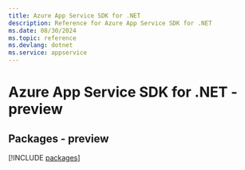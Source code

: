 ```yaml
---
title: Azure App Service SDK for .NET
description: Reference for Azure App Service SDK for .NET
ms.date: 08/30/2024
ms.topic: reference
ms.devlang: dotnet
ms.service: appservice
---
```

# Azure App Service SDK for .NET - preview
## Packages - preview
[!INCLUDE [packages](app-service-index.md)]